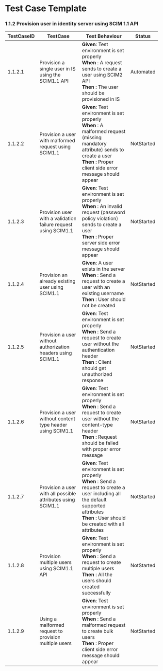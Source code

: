 # Test Case Template

### 1.1.2 Provision user in identity server using SCIM 1.1 API

| TestCaseID | TestCase                                                        | Test Behaviour                                                                                                                                                                                            | Status    |
|------------|-----------------------------------------------------------------|-------------------------------------------------------------------------------------------------------------------------------------------------------------------------------------------------------|---------------|
| 1.1.2.1    | Provision a single user in IS using the SCIM1.1 API             | **Given**: Test environment is set properly</br> **When** : A request sends to create a user using SCIM2 API</br> **Then** : The user should be provisioned in IS                                     | Automated     |
| 1.1.2.2    | Provision a user with malformed request using SCIM1.1           | **Given**: Test environment is set properly</br> **When** : A malformed request (missing mandatory attribute) sends to create a user</br> **Then** : Proper client side error message should appear   | NotStarted    |
| 1.1.2.3    | Provision user with a validation failure  request using SCIM1.1 | **Given**: Test environment is set properly</br> **When** : An invalid request (password policy violation) sends to create a user</br> **Then** : Proper server side error message should appear      | NotStarted    |
| 1.1.2.4    | Provision an already existing user using SCIM1.1                | **Given**: A user exists in the server</br> **When** : Send a request to create a user with an existing username</br> **Then** : User should not be created                                           | NotStarted    |
| 1.1.2.5    | Provision a user without authorization headers using SCIM1.1    | **Given**: Test environment is set properly</br> **When** : Send a request to create user without the authentication header</br> **Then** : Client should get unauthorized response                   | NotStarted    |
| 1.1.2.6    | Provision a user without content type header using SCIM1.1      | **Given**: Test environment is set properly</br> **When** : Send a request to create user without the content-type header</br> **Then** : Request should be failed with proper error message          | NotStarted    |
| 1.1.2.7    | Provision a user with all possible attributes using SCIM1.1     | **Given**: Test environment is set properly</br> **When** : Send a request to create a user including all the default supported attributes</br> **Then** : User should be created with all attributes | NotStarted    |
| 1.1.2.8    | Provision multiple users using SCIM1.1 API                      | **Given**: Test environment is set properly</br> **When** : Send a request to create multiple users </br> **Then** : All the users should created successfully                                        | NotStarted    |
| 1.1.2.9    | Using a malformed request to provision multiple users           | **Given**: Test environment is set properly</br> **When** : Send a malformed request to create bulk users </br> **Then** : Proper client side error message should appear                             | NotStarted    |